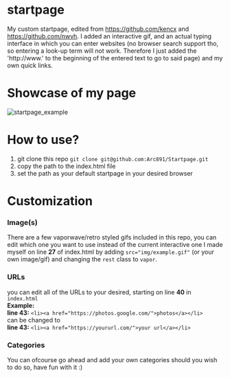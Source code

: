 # startpage
My custom startpage, edited from https://github.com/kencx and https://github.com/nwvh. 
I added an interactive gif, and an actual typing interface in which you can enter websites (no browser search support tho, so entering a look-up term will not work. Therefore I just added the 'http://www.' to the beginning of the entered text to go to said page) and my own quick links.


# Showcase of my page

![startpage_example](https://user-images.githubusercontent.com/76947137/172838904-becac13c-5b95-450d-97c8-48152c92d2a5.gif)


# How to use?

1. git clone this repo
```git clone git@github.com:Arc891/Startpage.git```
2. copy the path to the index.html file
3. set the path as your default startpage in your desired browser

# Customization

### Image(s)
There are a few vaporwave/retro styled gifs included in this repo, you can edit which one you want to use instead of the current interactive one I made myself on line <b>27</b> of index.html by adding ```src="img/example.gif"``` (or your own image/gif) and changing the ```rest``` class to ```vapor```.

### URLs
you can edit all of the URLs to your desired, starting on line **40** in ```index.html```
<br> **Example:** <br>
**line 43:** ```<li><a href="https://photos.google.com/">photos</a></li>``` <br >can be changed to <br> **line 43:** ```<li><a href="https://yoururl.com/">your url</a></li>```

### Categories

You can ofcourse go ahead and add your own categories should you wish to do so, have fun with it :)

